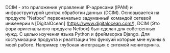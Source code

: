 DCIM  - это приложение управления IP-адресами (IPAM) и инфраструктурой центра обработки данных
(DCIM). Основывается на продукте "Netbox" первоначально задуманный командой сетевой инженерии в
[DigitalOcean] (https://www.digitalocean.com/), DCIM (Это форк оригенального продукта Netbox) был сделан
для собственных нужд. C целью изучения языка Python и фреймворка Django. Для костумизации продукта и реалтзации тех функуий которые мне нужны в моей работе. Например глубокая интеграция с ситемой мониторинга.
